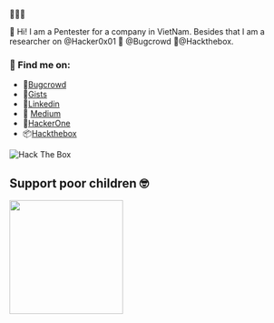 🚀🚀🚀

👋 Hi! I am a Pentester for a company in VietNam. Besides that I am a researcher on @Hacker0x01 🌵 @Bugcrowd 🌵@Hackthebox.

### 🔖 Find me on:

- 🔎[Bugcrowd](https://bugcrowd.com/noobpk)
- 🦑[Gists](https://gist.github.com/noobpk)
- 📁[Linkedin](https://www.linkedin.com/in/ltp-noobpk)
- 📖 [Medium](https://medium.com/@lethanhphuc.pk)
- 🔎[HackerOne](https://hackerone.com/noobpk)
- 📦[Hackthebox](https://www.hackthebox.eu/profile/375639)

<img src="http://www.hackthebox.eu/badge/image/375639" alt="Hack The Box">

## Support poor children 🤓
[<img src="https://user-images.githubusercontent.com/31820707/93345279-d1dfb480-f85c-11ea-8c36-f4d7db35a06b.png" width="200">](https://www.buymeacoffee.com/noobpk)

